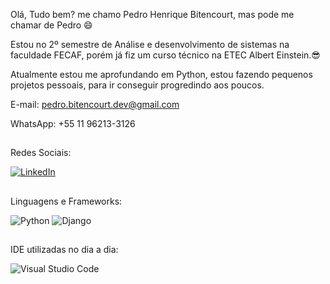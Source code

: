Olá, Tudo bem? me chamo Pedro Henrique Bitencourt, mas pode me chamar de Pedro 😄

Estou no 2º semestre de Análise e desenvolvimento de sistemas na faculdade FECAF, porém já fiz um curso técnico na ETEC Albert Einstein.😎

Atualmente estou me aprofundando em Python, estou fazendo pequenos projetos pessoais, para ir conseguir progredindo aos poucos.

E-mail: pedro.bitencourt.dev@gmail.com

WhatsApp: +55 11 96213-3126

##

Redes Sociais:

[![LinkedIn](https://img.shields.io/badge/linkedin-%230077B5.svg?style=for-the-badge&logo=linkedin&logoColor=white)](https://www.linkedin.com/in/pedro-henrique-bitencourt-dias-704a65170/)


##

Linguagens e Frameworks:

![Python](https://img.shields.io/badge/python-3670A0?style=for-the-badge&logo=python&logoColor=ffdd54) 
![Django](https://img.shields.io/badge/django-%23092E20.svg?style=for-the-badge&logo=django&logoColor=white)

##

IDE utilizadas no dia a dia:

![Visual Studio Code](https://img.shields.io/badge/VSCode-0078d7.svg?style=for-the-badge&logo=visual-studio-code&logoColor=white)
